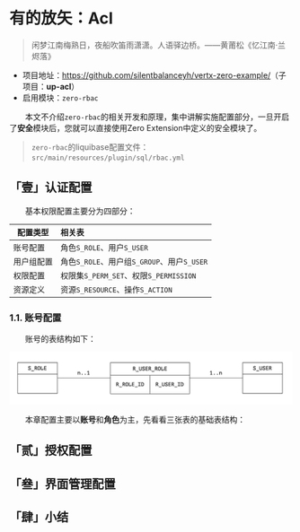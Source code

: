 # 有的放矢：Acl

>  闲梦江南梅熟日，夜船吹笛雨潇潇。人语驿边桥。——黄莆松《忆江南·兰烬落》

* 项目地址：<https://github.com/silentbalanceyh/vertx-zero-example/>（子项目：**up-acl**）
* 启用模块：`zero-rbac`

&ensp;&ensp;&ensp;&ensp;本文不介绍`zero-rbac`的相关开发和原理，集中讲解实施配置部分，一旦开启了**安全**模块后，您就可以直接使用Zero Extension中定义的安全模块了。

>  `zero-rbac`的liquibase配置文件：`src/main/resources/plugin/sql/rbac.yml`

## 「壹」认证配置

&ensp;&ensp;&ensp;&ensp;基本权限配置主要分为四部分：

|配置类型|相关表|
|---|:---|
|账号配置|角色`S_ROLE`、用户`S_USER`|
|用户组配置|角色`S_ROLE`、用户组`S_GROUP`、用户`S_USER`|
|权限配置|权限集`S_PERM_SET`、权限`S_PERMISSION`|
|资源定义|资源`S_RESOURCE`、操作`S_ACTION`|

### 1.1. 账号配置

&ensp;&ensp;&ensp;&ensp;账号的表结构如下：

![](./_image/2021-08-05/2021-08-06-11-47-32.jpg)

&ensp;&ensp;&ensp;&ensp;本章配置主要以**账号**和**角色**为主，先看看三张表的基础表结构：

## 「贰」授权配置


## 「叄」界面管理配置

## 「肆」小结